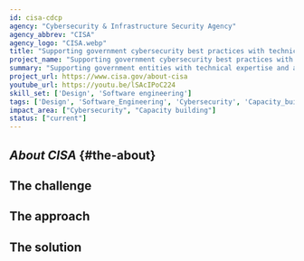 ```yaml
---
id: cisa-cdcp
agency: "Cybersecurity & Infrastructure Security Agency"
agency_abbrev: "CISA"
agency_logo: "CISA.webp"
title: "Supporting government cybersecurity best practices with technical assistance and capacity building"
project_name: "Supporting government cybersecurity best practices with technical assistance and capacity building"
summary: "Supporting government entities with technical expertise and assistance in implementing the President’s cybersecurity executive order, the DOTGOV Act, and related guidance memos at the Cybersecurity and Infrastructure Security Agency."
project_url: https://www.cisa.gov/about-cisa
youtube_url: https://youtu.be/lSAcIPoC224
skill_set: ['Design', 'Software engineering']
tags: ['Design', 'Software_Engineering', 'Cybersecurity', 'Capacity_building']
impact_area: ["Cybersecurity", "Capacity building"]
status: ["current"]
---
```

## *About CISA* {#the-about}

## The challenge

## The approach

## The solution 
